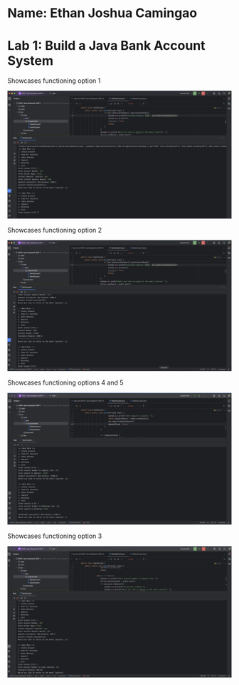# Name: Ethan Joshua Camingao
# Lab 1: Build a Java Bank Account System

Showcases functioning option 1

<img src="https://github.com/ethan-josh/FECP-Java-Session2-OOP-1/blob/main/screenshot_a.png"/>

Showcases functioning option 2

<img src="https://github.com/ethan-josh/FECP-Java-Session2-OOP-1/blob/main/screenshot_b.png"/>

Showcases functioning options 4 and 5

<img src="https://github.com/ethan-josh/FECP-Java-Session2-OOP-1/blob/main/screenshot_c.png"/>

Showcases functioning option 3

<img src="https://github.com/ethan-josh/FECP-Java-Session2-OOP-1/blob/main/screenshot_d.png"/>